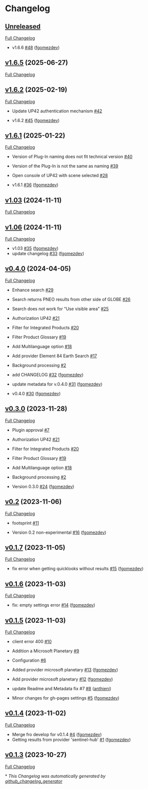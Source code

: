 # Changelog

## [Unreleased](https://github.com/Kan-T-IT/QGIS-KICa/tree/HEAD)

[Full Changelog](https://github.com/Kan-T-IT/QGIS-KICa/compare/v1.6.5...HEAD)

- v1.6.6 [\#48](https://github.com/Kan-T-IT/QGIS-KICa/pull/48) ([fgomezdev](https://github.com/fgomezdev))

## [v1.6.5](https://github.com/Kan-T-IT/QGIS-KICa/tree/v1.6.5) (2025-06-27)

[Full Changelog](https://github.com/Kan-T-IT/QGIS-KICa/compare/v1.6.2...v1.6.5)

## [v1.6.2](https://github.com/Kan-T-IT/QGIS-KICa/tree/v1.6.2) (2025-02-19)

[Full Changelog](https://github.com/Kan-T-IT/QGIS-KICa/compare/v1.6.1...v1.6.2)

- Update UP42 authentication mechanism [\#42](https://github.com/Kan-T-IT/QGIS-KICa/issues/42)

- v1.6.2 [\#45](https://github.com/Kan-T-IT/QGIS-KICa/pull/45) ([fgomezdev](https://github.com/fgomezdev))

## [v1.6.1](https://github.com/Kan-T-IT/QGIS-KICa/tree/v1.6.1) (2025-01-22)

[Full Changelog](https://github.com/Kan-T-IT/QGIS-KICa/compare/v1.03...v1.6.1)

- Version of Plug-In naming does not fit technical version [\#40](https://github.com/Kan-T-IT/QGIS-KICa/issues/40)
- Version of the Plug-In is not the same as naming [\#39](https://github.com/Kan-T-IT/QGIS-KICa/issues/39)
- Open console of UP42 with scene selected  [\#28](https://github.com/Kan-T-IT/QGIS-KICa/issues/28)

- v1.6.1 [\#36](https://github.com/Kan-T-IT/QGIS-KICa/pull/36) ([fgomezdev](https://github.com/fgomezdev))

## [v1.03](https://github.com/Kan-T-IT/QGIS-KICa/tree/v1.03) (2024-11-11)

[Full Changelog](https://github.com/Kan-T-IT/QGIS-KICa/compare/v1.06...v1.03)

## [v1.06](https://github.com/Kan-T-IT/QGIS-KICa/tree/v1.06) (2024-11-11)

[Full Changelog](https://github.com/Kan-T-IT/QGIS-KICa/compare/v0.4.0...v1.06)

- v1.03 [\#35](https://github.com/Kan-T-IT/QGIS-KICa/pull/35) ([fgomezdev](https://github.com/fgomezdev))
- update changelog [\#33](https://github.com/Kan-T-IT/QGIS-KICa/pull/33) ([fgomezdev](https://github.com/fgomezdev))

## [v0.4.0](https://github.com/Kan-T-IT/QGIS-KICa/tree/v0.4.0) (2024-04-05)

[Full Changelog](https://github.com/Kan-T-IT/QGIS-KICa/compare/v0.3.0...v0.4.0)

- Enhance search [\#29](https://github.com/Kan-T-IT/QGIS-KICa/issues/29)
- Search returns PNEO results from other side of GLOBE [\#26](https://github.com/Kan-T-IT/QGIS-KICa/issues/26)
- Search does not work for "Use visible area" [\#25](https://github.com/Kan-T-IT/QGIS-KICa/issues/25)
- Authorization UP42 [\#21](https://github.com/Kan-T-IT/QGIS-KICa/issues/21)
- Filter for Integrated Products [\#20](https://github.com/Kan-T-IT/QGIS-KICa/issues/20)
- Filter Product Glossary [\#19](https://github.com/Kan-T-IT/QGIS-KICa/issues/19)
- Add Multilanguage option [\#18](https://github.com/Kan-T-IT/QGIS-KICa/issues/18)
- Add provider Element 84 Earth Search [\#17](https://github.com/Kan-T-IT/QGIS-KICa/issues/17)
- Background processing [\#2](https://github.com/Kan-T-IT/QGIS-KICa/issues/2)

- add CHANGELOG [\#32](https://github.com/Kan-T-IT/QGIS-KICa/pull/32) ([fgomezdev](https://github.com/fgomezdev))
- update metadata for v.0.4.0 [\#31](https://github.com/Kan-T-IT/QGIS-KICa/pull/31) ([fgomezdev](https://github.com/fgomezdev))
- v0.4.0 [\#30](https://github.com/Kan-T-IT/QGIS-KICa/pull/30) ([fgomezdev](https://github.com/fgomezdev))

## [v0.3.0](https://github.com/Kan-T-IT/QGIS-KICa/tree/v0.3.0) (2023-11-28)

[Full Changelog](https://github.com/Kan-T-IT/QGIS-KICa/compare/v0.2...v0.3.0)

- Plugin approval [\#7](https://github.com/Kan-T-IT/QGIS-KICa/issues/7)
- Authorization UP42 [\#21](https://github.com/Kan-T-IT/QGIS-KICa/issues/21)
- Filter for Integrated Products [\#20](https://github.com/Kan-T-IT/QGIS-KICa/issues/20)
- Filter Product Glossary [\#19](https://github.com/Kan-T-IT/QGIS-KICa/issues/19)
- Add Multilanguage option [\#18](https://github.com/Kan-T-IT/QGIS-KICa/issues/18)
- Background processing [\#2](https://github.com/Kan-T-IT/QGIS-KICa/issues/2)

- Version 0.3.0 [\#24](https://github.com/Kan-T-IT/QGIS-KICa/pull/24) ([fgomezdev](https://github.com/fgomezdev))

## [v0.2](https://github.com/Kan-T-IT/QGIS-KICa/tree/v0.2) (2023-11-06)

[Full Changelog](https://github.com/Kan-T-IT/QGIS-KICa/compare/v0.1.7...v0.2)

- footsprint [\#11](https://github.com/Kan-T-IT/QGIS-KICa/issues/11)

- Version 0.2 non-experimental [\#16](https://github.com/Kan-T-IT/QGIS-KICa/pull/16) ([fgomezdev](https://github.com/fgomezdev))

## [v0.1.7](https://github.com/Kan-T-IT/QGIS-KICa/tree/v0.1.7) (2023-11-05)

[Full Changelog](https://github.com/Kan-T-IT/QGIS-KICa/compare/v0.1.6...v0.1.7)

- fix error when getting quicklooks without results [\#15](https://github.com/Kan-T-IT/QGIS-KICa/pull/15) ([fgomezdev](https://github.com/fgomezdev))

## [v0.1.6](https://github.com/Kan-T-IT/QGIS-KICa/tree/v0.1.6) (2023-11-03)

[Full Changelog](https://github.com/Kan-T-IT/QGIS-KICa/compare/v0.1.5...v0.1.6)

- fix: empty settings error [\#14](https://github.com/Kan-T-IT/QGIS-KICa/pull/14) ([fgomezdev](https://github.com/fgomezdev))

## [v0.1.5](https://github.com/Kan-T-IT/QGIS-KICa/tree/v0.1.5) (2023-11-03)

[Full Changelog](https://github.com/Kan-T-IT/QGIS-KICa/compare/v0.1.4...v0.1.5)

- client error 400 [\#10](https://github.com/Kan-T-IT/QGIS-KICa/issues/10)
- Addition a Microsoft Planetary  [\#9](https://github.com/Kan-T-IT/QGIS-KICa/issues/9)
- Configuration [\#6](https://github.com/Kan-T-IT/QGIS-KICa/issues/6)

- Added provider microsoft planetary [\#13](https://github.com/Kan-T-IT/QGIS-KICa/pull/13) ([fgomezdev](https://github.com/fgomezdev))
- Add provider microsoft planetary [\#12](https://github.com/Kan-T-IT/QGIS-KICa/pull/12) ([fgomezdev](https://github.com/fgomezdev))
- update Readme and Metadata fix \#7 [\#8](https://github.com/Kan-T-IT/QGIS-KICa/pull/8) ([anthieni](https://github.com/anthieni))
- Minor changes for gh-pages settings [\#5](https://github.com/Kan-T-IT/QGIS-KICa/pull/5) ([fgomezdev](https://github.com/fgomezdev))

## [v0.1.4](https://github.com/Kan-T-IT/QGIS-KICa/tree/v0.1.4) (2023-11-02)

[Full Changelog](https://github.com/Kan-T-IT/QGIS-KICa/compare/v0.1.3...v0.1.4)

- Merge fro develop for v0.1.4 [\#4](https://github.com/Kan-T-IT/QGIS-KICa/pull/4) ([fgomezdev](https://github.com/fgomezdev))
- Getting results from provider 'sentinel-hub' [\#1](https://github.com/Kan-T-IT/QGIS-KICa/pull/1) ([fgomezdev](https://github.com/fgomezdev))

## [v0.1.3](https://github.com/Kan-T-IT/QGIS-KICa/tree/v0.1.3) (2023-10-27)

[Full Changelog](https://github.com/Kan-T-IT/QGIS-KICa/compare/4c72e2b779fd024d07532f97c6e02843c5a4e18c...v0.1.3)



\* *This Changelog was automatically generated by [github_changelog_generator](https://github.com/github-changelog-generator/github-changelog-generator)*
